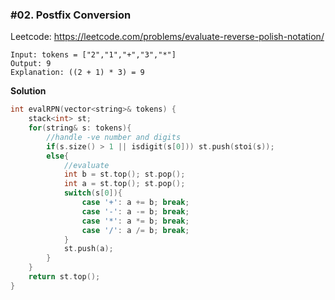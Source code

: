### #02. Postfix Conversion

Leetcode: https://leetcode.com/problems/evaluate-reverse-polish-notation/

```
Input: tokens = ["2","1","+","3","*"]
Output: 9
Explanation: ((2 + 1) * 3) = 9
```

**Solution**
```cpp
int evalRPN(vector<string>& tokens) {
    stack<int> st;
    for(string& s: tokens){
        //handle -ve number and digits
        if(s.size() > 1 || isdigit(s[0])) st.push(stoi(s));
        else{
            //evaluate
            int b = st.top(); st.pop();
            int a = st.top(); st.pop();
            switch(s[0]){
                case '+': a += b; break;
                case '-': a -= b; break;
                case '*': a *= b; break;
                case '/': a /= b; break;
            }
            st.push(a);
        }
    }
    return st.top();
}
```
